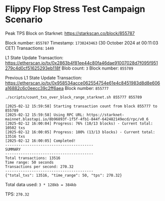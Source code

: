 # Flippy Flop Stress Test Campaign Scenario

Peak TPS Block on Starknet: <https://starkscan.co/block/855787>

Block number: `855787`
Timestamp: `1730243463` (30 October 2024 at 00:11:03 CET)
Transactions: `1449`

L1 State Update Transaction: <https://etherscan.io/tx/0x2863b4f81ee44c80fa46dae91007028d7f095f951279c4d0cf51625293eb118f>
Blob count: `3`
Block number: `855789`

Previous L1 State Update Transaction: <https://etherscan.io/tx/0x958534acce062554754e61e4c8451983d8d8e606a16882c6c0eecc39c2ff6aea>
Block number: `855777`

```bash
./scripts/count_txs_over_block_range_starknet.sh 855777 855789
```

```text
[2025-02-12 15:59:58] Starting transaction count from block 855777 to 855789
[2025-02-12 15:59:58] Using RPC URL: https://starknet-mainnet.blastapi.io/8b96893f-1f5f-4fb1-844f-642482149ecd/rpc/v0_6
[2025-02-12 16:00:04] Progress: 76% (10/13 blocks) - Current total: 10502 txs
[2025-02-12 16:00:05] Progress: 100% (13/13 blocks) - Current total: 13516 txs
[2025-02-12 16:00:05] Completed!
----------------------------------------
SUMMARY
----------------------------------------
Total transactions: 13516
Time range: 50 seconds
Transactions per second: 270.32
----------------------------------------
{"total_txs": 13516, "time_range": 50, "tps": 270.32}
```

Total data used: `3 * 128kb = 384kb`

TPS: `270.32`